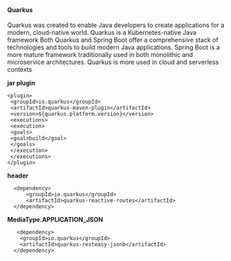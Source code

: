 #### Quarkus

Quarkus was created to enable Java developers to create applications for a modern, cloud-native world. Quarkus is a Kubernetes-native Java framework
Both Quarkus and Spring Boot offer a comprehensive stack of technologies and tools to build modern Java applications. Spring Boot is a more mature framework traditionally used in both monolithic and microservice architectures. Quarkus is more used in cloud and serverless contexts


**jar plugin**
 ```
<plugin>
  <groupId>io.quarkus</groupId>
  <artifactId>quarkus-maven-plugin</artifactId>
  <version>${quarkus.platform.version}</version>
  <executions>
  <execution>
  <goals>
  <goal>build</goal>
  </goals>
  </execution>
  </executions>
</plugin>
```
**header**

```
  <dependency>
      <groupId>io.quarkus</groupId>
      <artifactId>quarkus-reactive-routes</artifactId>
  </dependency>
```  
  
  **MediaType.APPLICATION_JSON**
  
  
  ```
     <dependency>
      <groupId>io.quarkus</groupId>
      <artifactId>quarkus-resteasy-jsonb</artifactId>
    </dependency>

```
    
